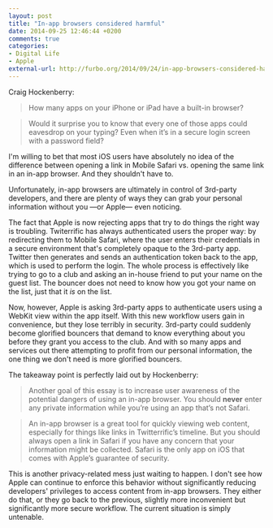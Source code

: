 ```yaml
---
layout: post
title: "In-app browsers considered harmful"
date: 2014-09-25 12:46:44 +0200
comments: true
categories: 
- Digital Life
- Apple
external-url: http://furbo.org/2014/09/24/in-app-browsers-considered-harmful/
---
```


Craig Hockenberry:

> How many apps on your iPhone or iPad have a built-in browser?

> Would it surprise you to know that every one of those apps could eavesdrop on your typing? Even when it’s in a secure login screen with a password field?

I'm willing to bet that most iOS users have absolutely no idea of the difference between opening a link in Mobile Safari vs. opening the same link in an in-app browser. And they shouldn't have to.

Unfortunately, in-app browsers are ultimately in control of 3rd-party developers, and there are plenty of ways they can grab your personal information without you —or Apple— even noticing.

The fact that Apple is now rejecting apps that try to do things the right way is troubling. Twiterrific has always authenticated users the proper way: by redirecting them to Mobile Safari, where the user enters their credentials in a secure environment that's completely opaque to the 3rd-party app. Twitter then generates and sends an authentication token back to the app, which is used to perform the login. The whole process is effectively like trying to go to a club and asking an in-house friend to put your name on the guest list. The bouncer does not need to know how you got your name on the list, just that it _is_ on the list. 

Now, however, Apple is asking 3rd-party apps to authenticate users using a WebKit view within the app itself. With this new workflow users gain in convenience, but they lose terribly in security. 3rd-party could suddenly become glorified bouncers that demand to know everything about you before they grant you access to the club. And with so many apps and services out there attempting to profit from our personal information, the one thing we don't need is more glorified bouncers.

The takeaway point is perfectly laid out by Hockenberry:

> Another goal of this essay is to increase user awareness of the potential dangers of using an in-app browser. You should **never** enter any private information while you’re using an app that’s not Safari.

> An in-app browser is a great tool for quickly viewing web content, especially for things like links in Twitterrific’s timeline. But you should always open a link in Safari if you have any concern that your information might be collected. Safari is the only app on iOS that comes with Apple’s guarantee of security.

This is another privacy-related mess just waiting to happen. I don't see how Apple can continue to enforce this behavior without significantly reducing developers' privileges to access content from in-app browsers. They either do that, or they go back to the previous, slightly more inconvenient but significantly more secure workflow. The current situation is simply untenable. 